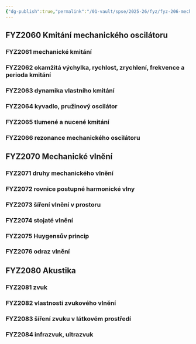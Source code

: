 ```yaml
---
{"dg-publish":true,"permalink":"/01-vault/spse/2025-26/fyz/fyz-206-mechanicke-kmitani-a-vlneni/","tags":["gardenEntry"],"created":"2025-07-08T18:14:35.395+02:00","updated":"2025-07-10T13:42:15.196+02:00"}
---
```


## FYZ2060 Kmitání mechanického oscilátoru
### FYZ2061 mechanické kmitání
### FYZ2062 okamžitá výchylka, rychlost, zrychlení, frekvence a perioda kmitání
### FYZ2063 dynamika vlastního kmitání
### FYZ2064 kyvadlo, pružinový oscilátor
### FYZ2065 tlumené a nucené kmitání
### FYZ2066 rezonance mechanického oscilátoru
## FYZ2070 Mechanické vlnění
### FYZ2071 druhy mechanického vlnění
### FYZ2072 rovnice postupné harmonické vlny
### FYZ2073 šíření vlnění v prostoru
### FYZ2074 stojaté vlnění
### FYZ2075 Huygensův princip
### FYZ2076 odraz vlnění
## FYZ2080 Akustika
### FYZ2081 zvuk
### FYZ2082 vlastnosti zvukového vlnění
### FYZ2083 šíření zvuku v látkovém prostředí
### FYZ2084 infrazvuk, ultrazvuk